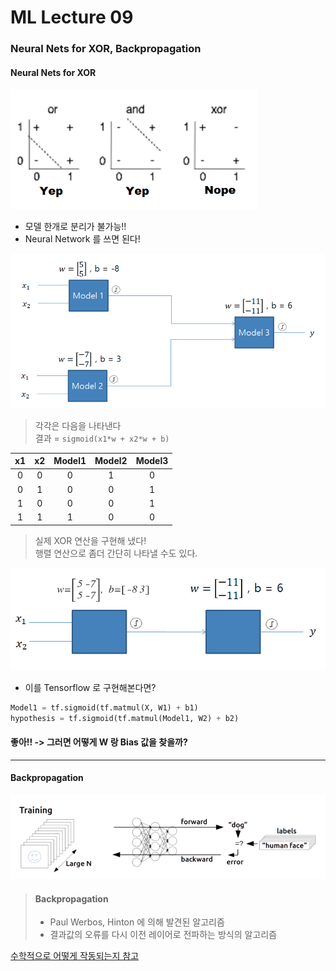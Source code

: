 # ML Lecture 09
### Neural Nets for XOR, Backpropagation
#### Neural Nets for XOR
![img](img/lec08-2.png)

* 모델 한개로 분리가 불가능!!
* Neural Network 를 쓰면 된다!

![img](img/lec09-1.png)

> 각각은 다음을 나타낸다\
> 결과 = `sigmoid(x1*w + x2*w + b)`

|  x1   |  x2   | Model1 | Model2 | Model3 |
| :---: | :---: | :----: | :----: | :----: |
|   0   |   0   |   0    |   1    |   0    |
|   0   |   1   |   0    |   0    |   1    |
|   1   |   0   |   0    |   0    |   1    |
|   1   |   1   |   1    |   0    |   0    |

> 실제 XOR 연산을 구현해 냈다!\
> 행렬 연산으로 좀더 간단히 나타낼 수도 있다.

![img](img/lec09-2.png)

* 이를 Tensorflow 로 구현해본다면?
```python
Model1 = tf.sigmoid(tf.matmul(X, W1) + b1)
hypothesis = tf.sigmoid(tf.matmul(Model1, W2) + b2)
```

#### 좋아!! -> 그러면 어떻게 W 랑 Bias 값을 찾을까?


-------
#### Backpropagation

![img](img/lec09-3.png)
> #### Backpropagation
> * Paul Werbos, Hinton 에 의해 발견된 알고리즘
> * 결과값의 오류를 다시 이전 레이어로 전파하는 방식의 알고리즘

[수학적으로 어떻게 작동되는지 참고](http://it.plusblog.co.kr/221248822124)
